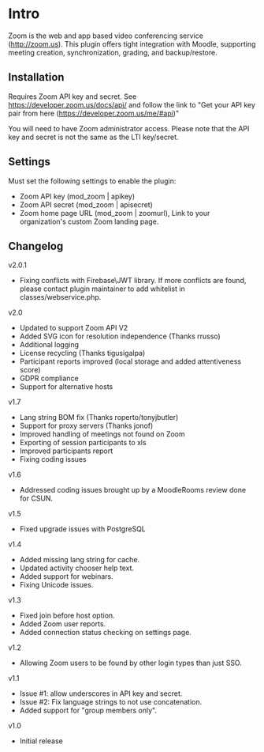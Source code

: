 # Intro
Zoom is the web and app based video conferencing service (http://zoom.us). This plugin offers tight integration with Moodle, supporting meeting creation, synchronization, grading, and backup/restore.

## Installation
Requires Zoom API key and secret.
See https://developer.zoom.us/docs/api/ and follow the link to "Get your API key pair from here (https://developer.zoom.us/me/#api)"

You will need to have Zoom administrator access. Please note that the API key and secret is not the same as the LTI key/secret.

## Settings
Must set the following settings to enable the plugin:

* Zoom API key (mod_zoom | apikey)
* Zoom API secret (mod_zoom | apisecret)
* Zoom home page URL (mod_zoom | zoomurl), Link to your organization's custom Zoom landing page.

## Changelog

v2.0.1

* Fixing conflicts with Firebase\JWT library. If more conflicts are found,
please contact plugin maintainer to add whitelist in classes/webservice.php.

v2.0

* Updated to support Zoom API V2
* Added SVG icon for resolution independence (Thanks rrusso)
* Additional logging
* License recycling (Thanks tigusigalpa)
* Participant reports improved (local storage and added attentiveness score)
* GDPR compliance
* Support for alternative hosts

v1.7

* Lang string BOM fix (Thanks roperto/tonyjbutler)
* Support for proxy servers (Thanks jonof)
* Improved handling of meetings not found on Zoom
* Exporting of session participants to xls
* Improved participants report
* Fixing coding issues

v1.6

* Addressed coding issues brought up by a MoodleRooms review done for CSUN.

v1.5

* Fixed upgrade issues with PostgreSQL

v1.4

* Added missing lang string for cache.
* Updated activity chooser help text.
* Added support for webinars.
* Fixing Unicode issues.

v1.3

* Fixed join before host option.
* Added Zoom user reports.
* Added connection status checking on settings page.

v1.2

* Allowing Zoom users to be found by other login types than just SSO.

v1.1

* Issue #1: allow underscores in API key and secret.
* Issue #2: Fix language strings to not use concatenation.
* Added support for "group members only".

v1.0

* Initial release
